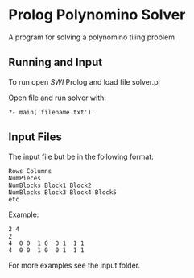 # Prolog Polynomino Solver
A program for solving a polynomino tiling problem

## Running and Input
To run open *SWI* Prolog and load file solver.pl

Open file and run solver with:

`?- main('filename.txt'). `

## Input Files
The input file but be in the following format:

~~~~
Rows Columns
NumPieces
NumBlocks Block1 Block2
NumBlocks Block3 Block4 Block5
etc
~~~~

Example:

~~~~
2 4
2
4  0 0  1 0  0 1  1 1
4  0 0  1 0  0 1  1 1
~~~~

For more examples see the input folder.
